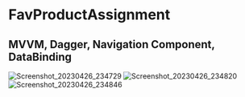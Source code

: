 # FavProductAssignment
## MVVM, Dagger, Navigation Component, DataBinding

![Screenshot_20230426_234729](https://user-images.githubusercontent.com/131846090/234671625-765133ad-d630-4617-8051-77d8bb99a22e.png)
![Screenshot_20230426_234820](https://user-images.githubusercontent.com/131846090/234671636-0b111796-920d-47d1-b21b-1654336dddc9.png)
![Screenshot_20230426_234846](https://user-images.githubusercontent.com/131846090/234671638-aae186f4-4356-4a85-bb85-3a162c490be7.png)

